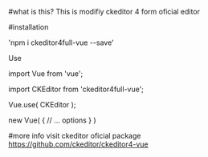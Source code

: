 #what is this?
This is modifiy ckeditor 4 form oficial editor

#installation

'npm i ckeditor4full-vue --save'

Use

import Vue from 'vue';

import CKEditor from 'ckeditor4full-vue';

Vue.use( CKEditor );

new Vue( {
	// ... options
} )

#more  info 
visit ckeditor oficial package
https://github.com/ckeditor/ckeditor4-vue
